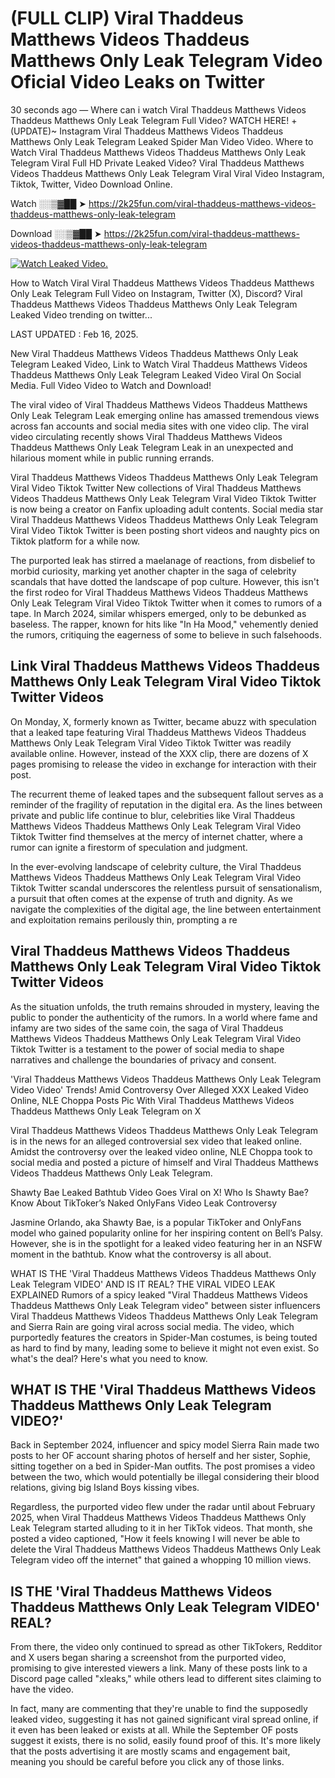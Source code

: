 # (FULL CLIP) Viral Thaddeus Matthews Videos Thaddeus Matthews Only Leak Telegram Video Oficial Video Leaks on Twitter

30 seconds ago — Where can i watch Viral Thaddeus Matthews Videos Thaddeus Matthews Only Leak Telegram Full Video? WATCH HERE! +(UPDATE)~ Instagram Viral Thaddeus Matthews Videos Thaddeus Matthews Only Leak Telegram Leaked Spider Man Video Video. Where to Watch Viral Thaddeus Matthews Videos Thaddeus Matthews Only Leak Telegram Viral Full HD Private Leaked Video? Viral Thaddeus Matthews Videos Thaddeus Matthews Only Leak Telegram Viral Viral Video Instagram, Tiktok, Twitter, Video Download Online.

Watch ░░▒▓██ ➤ https://2k25fun.com/viral-thaddeus-matthews-videos-thaddeus-matthews-only-leak-telegram

Download ░░▒▓██ ➤ https://2k25fun.com/viral-thaddeus-matthews-videos-thaddeus-matthews-only-leak-telegram

[![Watch Leaked Video.](https://miro.medium.com/v2/resize:fit:828/format:webp/1*cilzJN44JGOrTw9NJCrNHA.gif "Watch Leaked Video")](https://2k25fun.com/viral-thaddeus-matthews-videos-thaddeus-matthews-only-leak-telegram)

How to Watch Viral Viral Thaddeus Matthews Videos Thaddeus Matthews Only Leak Telegram Full Video on Instagram, Twitter (X), Discord? Viral Thaddeus Matthews Videos Thaddeus Matthews Only Leak Telegram Leaked Video trending on twitter...

LAST UPDATED : Feb 16, 2025.

New Viral Thaddeus Matthews Videos Thaddeus Matthews Only Leak Telegram Leaked Video, Link to Watch Viral Thaddeus Matthews Videos Thaddeus Matthews Only Leak Telegram Leaked Video Viral On Social Media. Full Video Video to Watch and Download!

The viral video of Viral Thaddeus Matthews Videos Thaddeus Matthews Only Leak Telegram Leak emerging online has amassed tremendous views across fan accounts and social media sites with one video clip. The viral video circulating recently shows Viral Thaddeus Matthews Videos Thaddeus Matthews Only Leak Telegram Leak in an unexpected and hilarious moment while in public running errands.

Viral Thaddeus Matthews Videos Thaddeus Matthews Only Leak Telegram Viral Video Tiktok Twitter New collections of Viral Thaddeus Matthews Videos Thaddeus Matthews Only Leak Telegram Viral Video Tiktok Twitter is now being a creator on Fanfix uploading adult contents. Social media star Viral Thaddeus Matthews Videos Thaddeus Matthews Only Leak Telegram Viral Video Tiktok Twitter is been posting short videos and naughty pics on Tiktok platform for a while now.

The purported leak has stirred a maelanage of reactions, from disbelief to morbid curiosity, marking yet another chapter in the saga of celebrity scandals that have dotted the landscape of pop culture. However, this isn't the first rodeo for Viral Thaddeus Matthews Videos Thaddeus Matthews Only Leak Telegram Viral Video Tiktok Twitter when it comes to rumors of a tape. In March 2024, similar whispers emerged, only to be debunked as baseless. The rapper, known for hits like "In Ha Mood," vehemently denied the rumors, critiquing the eagerness of some to believe in such falsehoods.

## Link Viral Thaddeus Matthews Videos Thaddeus Matthews Only Leak Telegram Viral Video Tiktok Twitter Videos

On Monday, X, formerly known as Twitter, became abuzz with speculation that a leaked tape featuring Viral Thaddeus Matthews Videos Thaddeus Matthews Only Leak Telegram Viral Video Tiktok Twitter was readily available online. However, instead of the XXX clip, there are dozens of X pages promising to release the video in exchange for interaction with their post.

The recurrent theme of leaked tapes and the subsequent fallout serves as a reminder of the fragility of reputation in the digital era. As the lines between private and public life continue to blur, celebrities like Viral Thaddeus Matthews Videos Thaddeus Matthews Only Leak Telegram Viral Video Tiktok Twitter find themselves at the mercy of internet chatter, where a rumor can ignite a firestorm of speculation and judgment.

In the ever-evolving landscape of celebrity culture, the Viral Thaddeus Matthews Videos Thaddeus Matthews Only Leak Telegram Viral Video Tiktok Twitter scandal underscores the relentless pursuit of sensationalism, a pursuit that often comes at the expense of truth and dignity. As we navigate the complexities of the digital age, the line between entertainment and exploitation remains perilously thin, prompting a re

##  Viral Thaddeus Matthews Videos Thaddeus Matthews Only Leak Telegram Viral Video Tiktok Twitter Videos

As the situation unfolds, the truth remains shrouded in mystery, leaving the public to ponder the authenticity of the rumors. In a world where fame and infamy are two sides of the same coin, the saga of Viral Thaddeus Matthews Videos Thaddeus Matthews Only Leak Telegram Viral Video Tiktok Twitter is a testament to the power of social media to shape narratives and challenge the boundaries of privacy and consent.

'Viral Thaddeus Matthews Videos Thaddeus Matthews Only Leak Telegram Video Video' Trends! Amid Controversy Over Alleged XXX Leaked Video Online, NLE Choppa Posts Pic With Viral Thaddeus Matthews Videos Thaddeus Matthews Only Leak Telegram on X

Viral Thaddeus Matthews Videos Thaddeus Matthews Only Leak Telegram is in the news for an alleged controversial sex video that leaked online. Amidst the controversy over the leaked video online, NLE Choppa took to social media and posted a picture of himself and Viral Thaddeus Matthews Videos Thaddeus Matthews Only Leak Telegram.

Shawty Bae Leaked Bathtub Video Goes Viral on X! Who Is Shawty Bae? Know About TikToker’s Naked OnlyFans Video Leak Controversy

Jasmine Orlando, aka Shawty Bae, is a popular TikToker and OnlyFans model who gained popularity online for her inspiring content on Bell’s Palsy. However, she is in the spotlight for a leaked video featuring her in an NSFW moment in the bathtub. Know what the controversy is all about.

WHAT IS THE 'Viral Thaddeus Matthews Videos Thaddeus Matthews Only Leak Telegram VIDEO' AND IS IT REAL? THE VIRAL VIDEO LEAK EXPLAINED Rumors of a spicy leaked "Viral Thaddeus Matthews Videos Thaddeus Matthews Only Leak Telegram video" between sister influencers Viral Thaddeus Matthews Videos Thaddeus Matthews Only Leak Telegram and Sierra Rain are going viral across social media. The video, which purportedly features the creators in Spider-Man costumes, is being touted as hard to find by many, leading some to believe it might not even exist. So what's the deal? Here's what you need to know.

## WHAT IS THE 'Viral Thaddeus Matthews Videos Thaddeus Matthews Only Leak Telegram VIDEO?'

Back in September 2024, influencer and spicy model Sierra Rain made two posts to her OF account sharing photos of herself and her sister, Sophie, sitting together on a bed in Spider-Man outfits. The post promises a video between the two, which would potentially be illegal considering their blood relations, giving big Island Boys kissing vibes.

Regardless, the purported video flew under the radar until about February 2025, when Viral Thaddeus Matthews Videos Thaddeus Matthews Only Leak Telegram started alluding to it in her TikTok videos. That month, she posted a video captioned, "How it feels knowing I will never be able to delete the Viral Thaddeus Matthews Videos Thaddeus Matthews Only Leak Telegram video off the internet" that gained a whopping 10 million views.

## IS THE 'Viral Thaddeus Matthews Videos Thaddeus Matthews Only Leak Telegram VIDEO' REAL?

From there, the video only continued to spread as other TikTokers, Redditor and X users began sharing a screenshot from the purported video, promising to give interested viewers a link. Many of these posts link to a Discord page called "xleaks," while others lead to different sites claiming to have the video.

In fact, many are commenting that they're unable to find the supposedly leaked video, suggesting it has not gained significant viral spread online, if it even has been leaked or exists at all. While the September OF posts suggest it exists, there is no solid, easily found proof of this. It's more likely that the posts advertising it are mostly scams and engagement bait, meaning you should be careful before you click any of those links.